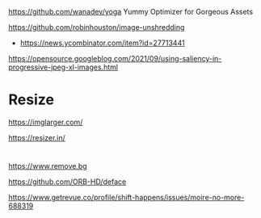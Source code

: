 https://github.com/wanadev/yoga Yummy Optimizer for Gorgeous Assets

https://github.com/robinhouston/image-unshredding
* https://news.ycombinator.com/item?id=27713441

https://opensource.googleblog.com/2021/09/using-saliency-in-progressive-jpeg-xl-images.html

# Resize
https://imglarger.com/

https://resizer.in/

#
https://www.remove.bg

https://github.com/ORB-HD/deface



https://www.getrevue.co/profile/shift-happens/issues/moire-no-more-688319

